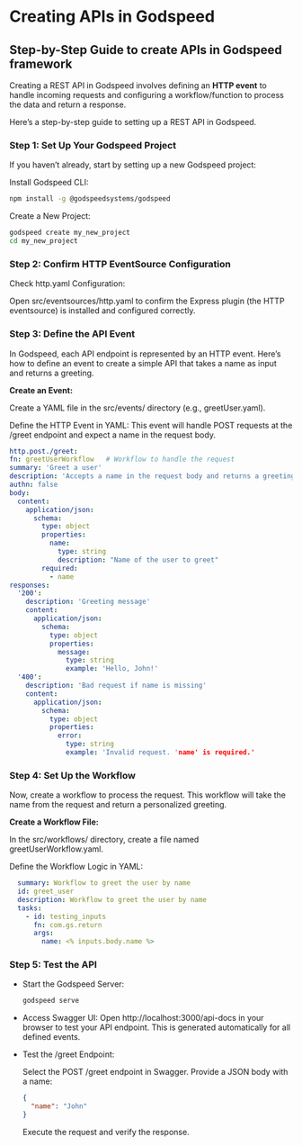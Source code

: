 # Creating APIs in Godspeed

## Step-by-Step Guide to create APIs in Godspeed framework

Creating a REST API in Godspeed involves defining an **HTTP event** to handle incoming requests and configuring a workflow/function to process the data and return a response. 
  
  Here’s a step-by-step guide to setting up a REST API in Godspeed.

 ### Step 1: Set Up Your Godspeed Project
  If you haven’t already, start by setting up a new Godspeed project:

  Install Godspeed CLI:
  ```bash
  npm install -g @godspeedsystems/godspeed
  ```
  Create a New Project:
  ```bash
  godspeed create my_new_project
  cd my_new_project
  ```

### Step 2: Confirm HTTP EventSource Configuration
Check http.yaml Configuration: 

Open src/eventsources/http.yaml to confirm the Express plugin (the HTTP eventsource) is installed and configured correctly.

### Step 3: Define the API Event
  In Godspeed, each API endpoint is represented by an HTTP event. 
  Here’s how to define an event to create a simple API that takes a name as input and returns a greeting.

 **Create an Event:**
  
  Create a YAML file in the src/events/ directory (e.g., greetUser.yaml).

  Define the HTTP Event in YAML: This event will handle POST requests at the /greet endpoint and expect a name in the request body.
  ```yaml
  http.post./greet:
  fn: greetUserWorkflow   # Workflow to handle the request
  summary: 'Greet a user'
  description: 'Accepts a name in the request body and returns a greeting'
  authn: false
  body:
    content:
      application/json:
        schema:
          type: object
          properties:
            name:
              type: string
              description: "Name of the user to greet"
          required:
            - name
  responses:
    '200':
      description: 'Greeting message'
      content:
        application/json:
          schema:
            type: object
            properties:
              message:
                type: string
                example: 'Hello, John!'
    '400':
      description: 'Bad request if name is missing'
      content:
        application/json:
          schema:
            type: object
            properties:
              error:
                type: string
                example: 'Invalid request. 'name' is required.'        
  ```
### Step 4: Set Up the Workflow
  Now, create a workflow to process the request. This workflow will take the name from the request and return a personalized greeting.

  **Create a Workflow File:**
 
  In the src/workflows/ directory, create a file named greetUserWorkflow.yaml.

  Define the Workflow Logic in YAML: 

  ```yaml
    summary: Workflow to greet the user by name
    id: greet_user
    description: Workflow to greet the user by name
    tasks:
      - id: testing_inputs
        fn: com.gs.return
        args:
          name: <% inputs.body.name %>
  ```
### Step 5: Test the API
- Start the Godspeed Server:
  ```bash
  godspeed serve
  ```
- Access Swagger UI: 
  Open http://localhost:3000/api-docs in your browser to test your API endpoint. 
  This is generated automatically for all defined events.

- Test the /greet Endpoint:

  Select the POST /greet endpoint in Swagger.
  Provide a JSON body with a name:
  ```json
  {
    "name": "John"
  }
  ```
  Execute the request and verify the response.
  